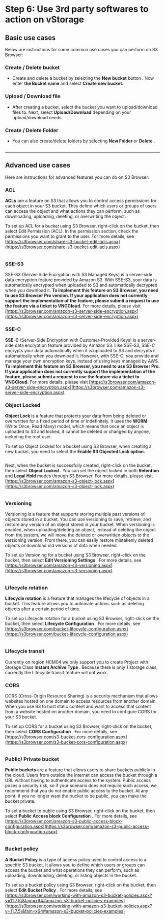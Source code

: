 # Step 6: Use 3rd party softwares to action on vStorage

## Basic use cases <a href="#cac-usecase-co-ban" id="cac-usecase-co-ban"></a>

Below are instructions for some common use cases you can perform on S3 Browser:

### **Create / Delete bucket** <a href="#tao-xoa-bucket" id="tao-xoa-bucket"></a>

* Create and delete a bucket by selecting the **New bucket** button . Now enter **the Bucket name** and select **Create new bucket.**

### **Upload / Download file** <a href="#upload-download-file" id="upload-download-file"></a>

* After creating a bucket, select the bucket you want to upload/download files to. Next, select **Upload/Download** depending on your upload/download needs.

### **Create / Delete Folder** <a href="#tao-xoa-folder" id="tao-xoa-folder"></a>

* You can also create/delete folders by selecting **New Folder** or **Delete** .

<figure><img src="../../../../.gitbook/assets/image (11) (1) (1) (1) (1).png" alt=""><figcaption></figcaption></figure>

***

## Advanced use cases <a href="#cac-usecase-nang-cao" id="cac-usecase-nang-cao"></a>

Here are instructions for advanced features you can do on S3 Browser:

### **ACL** <a href="#acl" id="acl"></a>

**ACLs** are a feature on S3 that allows you to control access permissions for each object in your S3 bucket. They define which users or groups of users can access the object and what actions they can perform, such as downloading, uploading, deleting, or overwriting the object.

To set up ACL for a bucket using S3 Browser, right-click on the bucket, then select Edit Permission (ACL). In the permission section, check the permissions you want to grant to the user. For more details, see [https://s3browser.com/share-s3-bucket-edit-acls.aspx](https://s3browser.com/share-s3-bucket-edit-acls.aspx)

<figure><img src="../../../../.gitbook/assets/image (22) (1) (1) (1) (1).png" alt=""><figcaption></figcaption></figure>

### **SSE-S3** <a href="#sse-s3" id="sse-s3"></a>

SSE-S3 (Server-Side Encryption with S3 Managed Keys) is a server-side data encryption feature provided by Amazon S3. With SSE-S3, your data is automatically encrypted when uploaded to S3 and automatically decrypted when you download it. **To implement this feature on S3 Browser, you need to use S3 Browser Pro version. If your application does not currently support the implementation of the feature, please submit a request to use the feature via a ticket to VNGCloud.** For more details, please visit [https://s3browser.com/amazon-s3-server-side-encryption.aspx](https://s3browser.com/amazon-s3-server-side-encryption.aspx)

### **SSE-C** <a href="#sse-c" id="sse-c"></a>

**SSE-C** (Server-Side Encryption with Customer-Provided Keys) is a server-side data encryption feature provided by Amazon S3. Like SSE-S3, SSE-C encrypts your data automatically when it is uploaded to S3 and decrypts it automatically when you download it. However, with SSE-C, you provide and manage your own encryption keys, instead of using keys managed by AWS. **To implement this feature on S3 Browser, you need to use S3 Browser Pro. If your application does not currently support the implementation of the feature, please submit a request to use the feature via a ticket to VNGCloud.** For more details, please visit [https://s3browser.com/amazon-s3-server-side-encryption.aspx](https://s3browser.com/amazon-s3-server-side-encryption.aspx)

### **Object Locked** <a href="#object-locked" id="object-locked"></a>

**Object Lock** is a feature that protects your data from being deleted or overwritten for a fixed period of time or indefinitely. It uses the **WORM** (Write Once, Read Many) model, which means that once an object is uploaded to S3 and locked, it cannot be deleted or changed by anyone, including the root user.

To set up Object Locked for a bucket using S3 Browser, when creating a new bucket, you need to select the **Enable S3 Objected Lock option.**

<figure><img src="../../../../.gitbook/assets/image (21) (1) (1) (1) (1).png" alt=""><figcaption></figcaption></figure>

Next, when the bucket is successfully created, right-click on the bucket, then select **Object Locked** . You can set the object locked in both **Retention** and **Legal Hold** modes through S3 Browser. For more details, please visit [https://s3browser.com/amazon-s3-object-lock.aspx](https://s3browser.com/amazon-s3-object-lock.aspx)

<figure><img src="../../../../.gitbook/assets/image (20) (1) (1) (1) (1).png" alt=""><figcaption></figcaption></figure>

### **Versioning** <a href="#versioning" id="versioning"></a>

Versioning is a feature that supports storing multiple past versions of objects stored in a bucket. You can use versioning to save, retrieve, and restore any version of an object stored in your bucket. When versioning is enabled, when uploading/deleting an object, instead of deleting the object from the system, we will move the deleted or overwritten objects to the versioning version. From there, you can easily restore mistakenly deleted objects or download old versions of data when needed.

To set up Versioning for a bucket using S3 Browser, right-click on the bucket, then select **Edit Versioning Settings** . For more details, see [https://s3browser.com/amazon-s3-versioning.aspx](https://s3browser.com/amazon-s3-versioning.aspx)

<figure><img src="../../../../.gitbook/assets/image (19) (1) (1) (1) (1).png" alt=""><figcaption></figcaption></figure>

### **Lifecycle rotation** <a href="#lifecycle-rotation" id="lifecycle-rotation"></a>

**Lifecycle rotation** is a feature that manages the lifecycle of objects in a bucket. This feature allows you to automate actions such as deleting objects after a certain period of time.

To set up Lifecycle rotation for a bucket using S3 Browser, right-click on the bucket, then select **Lifecycle Configuration** . For more details, see [https://s3browser.com/bucket-lifecycle-configuration.aspx](https://s3browser.com/bucket-lifecycle-configuration.aspx)

<figure><img src="../../../../.gitbook/assets/image (18) (1) (1) (1) (1).png" alt=""><figcaption></figcaption></figure>

### **Lifecycle transit** <a href="#lifecycle-transit" id="lifecycle-transit"></a>

Currently on region HCM04 we only support you to create Project with Storage Class **Instant Archive Type** . Because there is only 1 storage class, currently the Lifecycle transit feature will not work.

### **CORS** <a href="#cors" id="cors"></a>

CORS (Cross-Origin Resource Sharing) is a security mechanism that allows websites hosted on one domain to access resources from another domain. When you use S3 to host static content and want to access that content from a website hosted on another domain, you need to configure CORS for your S3 bucket.

To set up CORS for a bucket using S3 Browser, right-click on the bucket, then select **CORS Configuration** . For more details, see [https://s3browser.com/s3-bucket-cors-configuration.aspx](https://s3browser.com/s3-bucket-cors-configuration.aspx)

<figure><img src="../../../../.gitbook/assets/image (17) (1) (1) (1) (1).png" alt=""><figcaption></figcaption></figure>

### **Public/ Private bucket** <a href="#public-private-bucket" id="public-private-bucket"></a>

**Public buckets** are a feature that allows users to share buckets publicly in the cloud. Users from outside the internet can access the bucket through a URL without having to authenticate access to the system. Public access poses a security risk, so if your scenario does not require such access, we recommend that you do not enable public access to the bucket. At any point, if you no longer want the bucket to be public, you can make the bucket private.

To set a bucket to public using S3 Browser, right-click on the bucket, then select **Public Access block Configuration** . For more details, see [https://s3browser.com/amazon-s3-public-access-block-configuration.aspx](https://s3browser.com/amazon-s3-public-access-block-configuration.aspx)

<figure><img src="../../../../.gitbook/assets/image (16) (1) (1) (1) (1).png" alt=""><figcaption></figcaption></figure>

### **Bucket policy** <a href="#bucket-policy" id="bucket-policy"></a>

**A Bucket Policy** is a type of access policy used to control access to a specific S3 bucket. It allows you to define which users or groups can access the bucket and what operations they can perform, such as uploading, downloading, deleting, or listing objects in the bucket.

To set up a bucket policy using S3 Browser, right-click on the bucket, then select **Edit Bucket Policy** . For more details, see [https://s3browser.com/working-with-amazon-s3-bucket-policies.aspx?v=11.7.5\&fam=x64#amazon-s3-bucket-policies-examples](https://s3browser.com/working-with-amazon-s3-bucket-policies.aspx?v=11.7.5\&fam=x64#amazon-s3-bucket-policies-examples)

<figure><img src="../../../../.gitbook/assets/image (15) (1) (1) (1) (1).png" alt=""><figcaption></figcaption></figure>
